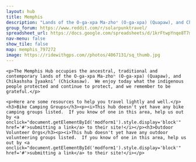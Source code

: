 ```yaml
---
layout: hub
title: Memphis
description: "Lands of the O-ga-xpa Ma-zhoⁿ (O-ga-xpa) (Quapaw), and Chikashsha I̠yaakni’ (Chickasaw)"
group_forum: https://www.reddit.com/r/solarpunktravel/
spreadsheet_url: https://docs.google.com/spreadsheets/d/1krFtwpYnqe8T7mCaAVJzsqxe_CYDAIbQKwoLMMPZc3k/gviz/tq?tqx=out:json&sheet=memphis
nav-menu: false
show_tile: false
map: memphis_797272
image: https://ridewithgps.com//photos/4067131/sq_thumb.jpg
---
```


    <p>The Memphis Hub occupies the ancestral, traditional and contemporary lands of the O-ga-xpa Ma-zhoⁿ (O-ga-xpa) (Quapaw), and Chikashsha I̠yaakni’ (Chickasaw).  We enjoy today what the indigenous people protected and continue to protect, and we remember to be grateful.</p>

    <p>Here are some resources to help you travel lightly and well.</p>
    <h3>Bike Camping Groups</h3><p><i>This hub doesn't yet have any bike camping groups listed.  If you know of one in this area, help us out by <a onclick="document.getElementById('modform1').style.display='block'" href='#'>submitting a link</a> to their site!</i></p><h3>Outdoor Volunteer Orgs</h3><p><i>This hub doesn't yet have any outdoor volunteering groups listed.  If you know of one in this area, help us out by <a onclick="document.getElementById('modform1').style.display='block'" href='#'>submitting a link</a> to their site!</i></p>